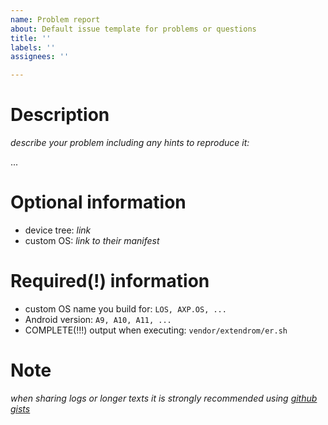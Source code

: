 ```yaml
---
name: Problem report
about: Default issue template for problems or questions
title: ''
labels: ''
assignees: ''

---
```


# Description

_describe your problem including any hints to reproduce it:_

...

# Optional information

- device tree: _link_
- custom OS: _link to their manifest_

# Required(!) information

- custom OS name you build for: `LOS, AXP.OS, ...`
- Android version: `A9, A10, A11, ...`
- COMPLETE(!!!) output when executing: `vendor/extendrom/er.sh`

# Note

_when sharing logs or longer texts it is strongly recommended 
using [github gists](https://gists.github.com)_
